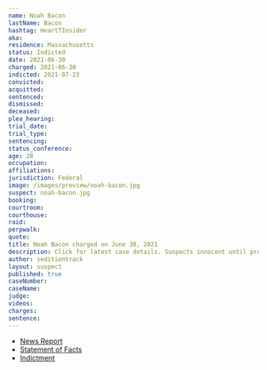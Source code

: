 ```yaml
---
name: Noah Bacon
lastName: Bacon
hashtag: HeartTInsider
aka:
residence: Massachusetts
status: Indicted
date: 2021-06-30
charged: 2021-06-30
indicted: 2021-07-23
convicted:
acquitted:
sentenced:
dismissed:
deceased:
plea_hearing:
trial_date:
trial_type:
sentencing:
status_conference:
age: 28
occupation:
affiliations:
jurisdiction: Federal
image: /images/preview/noah-bacon.jpg
suspect: noah-bacon.jpg
booking:
courtroom:
courthouse:
raid:
perpwalk:
quote:
title: Noah Bacon charged on June 30, 2021
description: Click for latest case details. Suspects innocent until proven guilty.
author: seditiontrack
layout: suspect
published: true
caseNumber:
caseName:
judge:
videos:
charges:
sentence:
---
```

- [News Report](https://boston.cbslocal.com/2021/06/30/capitol-riot-arrests-fbi-boston-noah-bacon-chase-allen-somerville-seekonk/)
- [Statement of Facts](https://www.justice.gov/usao-dc/case-multi-defendant/file/1408331/download)
- [Indictment](https://www.justice.gov/usao-dc/case-multi-defendant/file/1459391/download)
